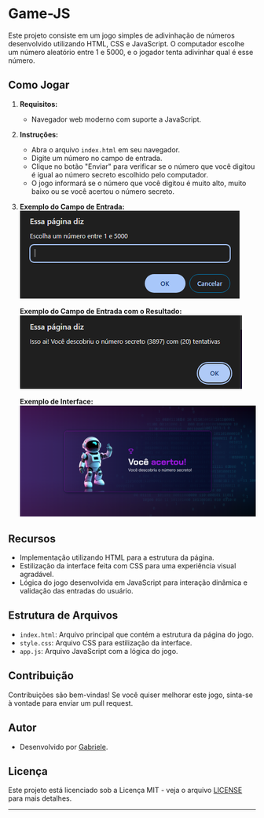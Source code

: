 # Game-JS

Este projeto consiste em um jogo simples de adivinhação de números desenvolvido utilizando HTML, CSS e JavaScript. O computador escolhe um número aleatório entre 1 e 5000, e o jogador tenta adivinhar qual é esse número.

## Como Jogar

1. **Requisitos:**
   - Navegador web moderno com suporte a JavaScript.

2. **Instruções:**
   - Abra o arquivo `index.html` em seu navegador.
   - Digite um número no campo de entrada.
   - Clique no botão "Enviar" para verificar se o número que você digitou é igual ao número secreto escolhido pelo computador.
   - O jogo informará se o número que você digitou é muito alto, muito baixo ou se você acertou o número secreto.

3. **Exemplo do Campo de Entrada:**
   ![Campo de entrada](img/img_capture/campo_de_entrada.png)
   
   **Exemplo do Campo de Entrada com o Resultado:**
   ![Campo de entrada resultado](img/img_capture/campo_de_entrada_resultado.png)
   
   **Exemplo de Interface:**
   ![Interface](img/img_capture/interface_GameJs.png)


## Recursos

- Implementação utilizando HTML para a estrutura da página.
- Estilização da interface feita com CSS para uma experiência visual agradável.
- Lógica do jogo desenvolvida em JavaScript para interação dinâmica e validação das entradas do usuário.

## Estrutura de Arquivos

- `index.html`: Arquivo principal que contém a estrutura da página do jogo.
- `style.css`: Arquivo CSS para estilização da interface.
- `app.js`: Arquivo JavaScript com a lógica do jogo.

## Contribuição

Contribuições são bem-vindas! Se você quiser melhorar este jogo, sinta-se à vontade para enviar um pull request.

## Autor

- Desenvolvido por [Gabriele]([https://github.com/gabrieletorresr).

## Licença

Este projeto está licenciado sob a Licença MIT - veja o arquivo [LICENSE](./LICENSE) para mais detalhes.

---

